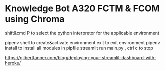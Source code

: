 # Knowledge Bot A320 FCTM & FCOM using Chroma

shift&cmd P to select the python interpretor for the applicable environment

pipenv shell to create&activate environment
exit to exit environment
pipenv install to install all modules in pipfile
streamlit run main.py , ctrl c to stop

https://gilberttanner.com/blog/deploying-your-streamlit-dashboard-with-heroku/
